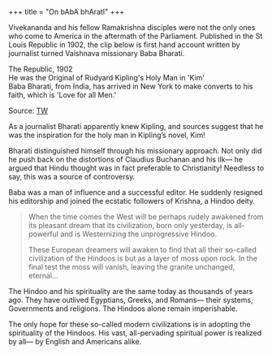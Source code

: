 +++
title = "On bAbA bhAratI"
+++

Vivekananda and his fellow Ramakrishna disciples were not the only ones who come to America in the aftermath of the Parliament. Published in the St Louis Republic in 1902, the clip below is first hand account written by journalist turned Vaishnava missionary Baba Bharati.

The Republic, 1902  
He was the Original of Rudyard Kipling's Holy Man in 'Kim'  
Baba Bharati, from India, has arrived in New York to make converts to his faith, which is 'Love for all Men.'


Source: [TW](https://threadreaderapp.com/thread/1347705408685625344.html)

As a journalist Bharati apparently knew Kipling, and sources suggest that he was the inspiration for the holy man in Kipling’s novel, Kim! 


Bharati distinguished himself through his missionary approach. Not only did he push back on the distortions of Claudius Buchanan and his ilk— he argued that Hindu thought was in fact preferable to Christianity! Needless to say, this was a source of controversy. 

Baba was a man of influence and a successful editor. He suddenly resigned his editorship and joined the ecstatic followers of Krishna, a Hindoo deity. 

> When the time comes the West will be perhaps rudely awakened from its pleasant dream that its civilization, born only yesterday, is all-powerful and is Westernizing the unprogressive Hindoo.
> 
> These European dreamers will awaken to find that all their so-called civilization of the Hindoos is but as a layer of moss upon rock. In the final test the moss will vanish, leaving the granite unchanged, eternal...

The Hindoo and his spirituality are the same today as thousands of years ago. They have outlived Egyptians, Greeks, and Romans— their systems, Governments and religions. The Hindoos alone remain imperishable. 

The only hope for these so-called modern civilizations is in adopting the spirituality of the Hindoos. His vast, all-pervading spiritual power is realized by all— by English and Americans alike.